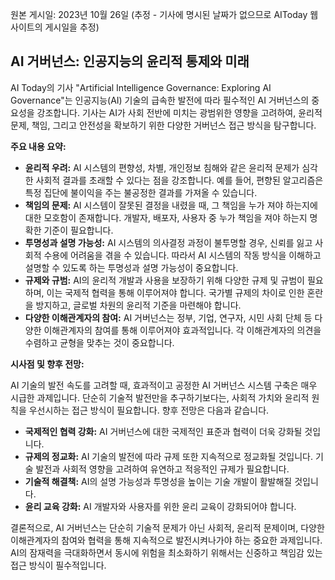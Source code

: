 원본 게시일: 2023년 10월 26일 (추정 - 기사에 명시된 날짜가 없으므로 AIToday 웹사이트의 게시일을 추정)


## AI 거버넌스: 인공지능의 윤리적 통제와 미래

AI Today의 기사 "Artificial Intelligence Governance: Exploring AI Governance"는 인공지능(AI) 기술의 급속한 발전에 따라 필수적인 AI 거버넌스의 중요성을 강조합니다.  기사는 AI가 사회 전반에 미치는 광범위한 영향을 고려하여, 윤리적 문제, 책임, 그리고 안전성을 확보하기 위한 다양한 거버넌스 접근 방식을 탐구합니다.

**주요 내용 요약:**

* **윤리적 우려:** AI 시스템의 편향성, 차별, 개인정보 침해와 같은 윤리적 문제가 심각한 사회적 결과를 초래할 수 있다는 점을 강조합니다.  예를 들어, 편향된 알고리즘은 특정 집단에 불이익을 주는 불공정한 결과를 가져올 수 있습니다.
* **책임의 문제:** AI 시스템이 잘못된 결정을 내렸을 때, 그 책임을 누가 져야 하는지에 대한 모호함이 존재합니다. 개발자, 배포자, 사용자 중 누가 책임을 져야 하는지 명확한 기준이 필요합니다.
* **투명성과 설명 가능성:** AI 시스템의 의사결정 과정이 불투명할 경우, 신뢰를 잃고 사회적 수용에 어려움을 겪을 수 있습니다.  따라서 AI 시스템의 작동 방식을 이해하고 설명할 수 있도록 하는 투명성과 설명 가능성이 중요합니다.
* **규제와 규범:** AI의 윤리적 개발과 사용을 보장하기 위해 다양한 규제 및 규범이 필요하며, 이는 국제적 협력을 통해 이루어져야 합니다.  국가별 규제의 차이로 인한 혼란을 방지하고, 글로벌 차원의 윤리적 기준을 마련해야 합니다.
* **다양한 이해관계자의 참여:**  AI 거버넌스는 정부, 기업, 연구자, 시민 사회 단체 등 다양한 이해관계자의 참여를 통해 이루어져야 효과적입니다.  각 이해관계자의 의견을 수렴하고 균형을 맞추는 것이 중요합니다.


**시사점 및 향후 전망:**

AI 기술의 발전 속도를 고려할 때, 효과적이고 공정한 AI 거버넌스 시스템 구축은 매우 시급한 과제입니다.  단순히 기술적 발전만을 추구하기보다는, 사회적 가치와 윤리적 원칙을 우선시하는 접근 방식이 필요합니다.  향후 전망은 다음과 같습니다.

* **국제적인 협력 강화:**  AI 거버넌스에 대한 국제적인 표준과 협력이 더욱 강화될 것입니다.
* **규제의 정교화:** AI 기술의 발전에 따라 규제 또한 지속적으로 정교화될 것입니다.  기술 발전과 사회적 영향을 고려하여 유연하고 적응적인 규제가 필요합니다.
* **기술적 해결책:** AI의 설명 가능성과 투명성을 높이는 기술 개발이 활발해질 것입니다.
* **윤리 교육 강화:** AI 개발자와 사용자를 위한 윤리 교육이 강화되어야 합니다.


결론적으로, AI 거버넌스는 단순히 기술적 문제가 아닌 사회적, 윤리적 문제이며, 다양한 이해관계자의 참여와 협력을 통해 지속적으로 발전시켜나가야 하는 중요한 과제입니다.  AI의 잠재력을 극대화하면서 동시에 위험을 최소화하기 위해서는 신중하고 책임감 있는 접근 방식이 필수적입니다.